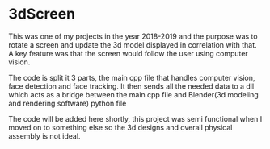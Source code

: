 # 3dScreen
This was one of my projects in the year 2018-2019 and the purpose was to rotate a screen and update the 3d model displayed in correlation with that. A key feature was that the screen would follow the user using computer vision.

The code is split it 3 parts, the main cpp file that handles computer vision, face detection and face tracking. It then sends all the needed data to a dll which acts as a bridge between the main cpp file and Blender(3d modeling and rendering software) python file

The code will be added here shortly, this project was semi functional when I moved on to something else so the 3d designs and overall physical assembly is not ideal.

